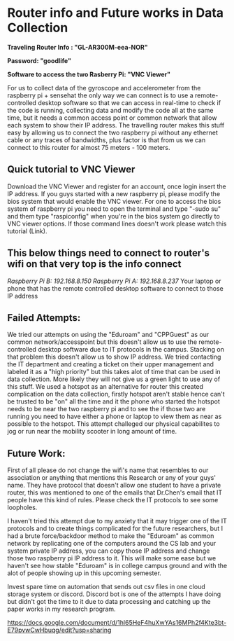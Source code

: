 # Router info and Future works in Data Collection #

****Traveling Router Info : "GL-AR300M-eea-NOR"****

****Password: "goodlife"****

****Software to access the two Rasberry Pi: "VNC Viewer"****

For us to collect data of the gyroscope and accelerometer from the raspberry pi + sensehat the only way we can connect is to use a remote-controlled desktop software so that we can access in real-time to check if the code is running, collecting data and modify the code all at the same time, but it needs a common access point or common network that allow each system to show their IP address. The travelling router makes this stuff easy by allowing us to connect the two raspberry pi without any ethernet cable or any traces of bandwidths, plus factor is that from us we can connect to this router for almost 75 meters - 100 meters. 
	
## Quick tutorial to VNC Viewer ##

Download the VNC Viewer and register for an account, once login insert the IP address. If you guys started with a new raspberry pi, please modify the bios system that would enable the VNC viewer. For one to access the bios system of raspberry pi you need to open the terminal and type "-sudo su" and them type "raspiconfig" when you're in the bios system go directly to VNC viewer options.  If those command lines doesn't work please watch this tutorial (Link).

## This below things need to connect to router's wifi on that very top is the info connect ##
_Raspberry Pi B: 192.168.8.150_
_Raspberry Pi A: 192.168.8.237_
Your laptop or phone that has the remote controlled desktop software to connect to those IP address

## Failed Attempts: ##

We tried our attempts on using the "Eduroam" and "CPPGuest" as our common network/accesspoint but this doesn't allow us to use the remote-controlled desktop software due to IT protocols in the campus. Stacking on that problem this doesn't allow us to show IP address. We tried contacting the IT department and creating a ticket on their upper management and labeled it as a "high priority" but this takes alot of time that can be used in data collection. More likely they will not give us a green light to use any of this stuff.
We used a hotspot as an alternative for router this created complication on the data collection, firstly hotspot aren't stable hence can't be trusted to be "on" all the time and it the phone who started the hotspot needs to be near the two raspberry pi and to see the if those two are running you need to have either a phone or laptop to view them as near as possible to the hotspot. This attempt challeged our physical capabilites to jog or run near the mobility scooter in long amount of time. 

## Future Work: ##

First of all please do not change the wifi's name that resembles to our association or anything that mentions this Research or any of your guys' name. They have protocol that doesn't allow one student to have a private router, this was mentioned to one of the emails that Dr.Chen's email that IT people have this kind of rules. Please check the IT protocols to see some loopholes.

I haven't tried this attempt due to my anxiety that it may trigger one of the IT protocols and to create things complicated for the future researchers, but I had a brute force/backdoor method to make the "Eduroam" as common network by replicating one of the computers around the CS lab and your system private IP address, you can copy those IP address and change those two  raspberry pi IP address to it. This will make some ease but we haven't see how stable "Eduroam" is in college campus ground and with the alot of people showing up in this upcoming semester.

Invest spare time on automation that sends out csv files in one cloud storage system or discord. Discord bot is one of the attempts I have doing but didn't got the time to it due to data processing and catching up the paper works in my research program.


https://docs.google.com/document/d/1hl65HeF4huXwYAs16MPh2f4Kte3bt-E79pvwCwHbuqg/edit?usp=sharing
